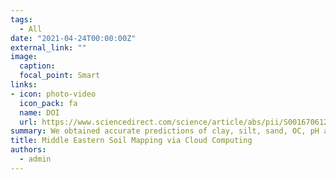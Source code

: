 ```yaml
---
tags:
  - All
date: "2021-04-24T00:00:00Z"
external_link: ""
image:
  caption: 
  focal_point: Smart
links:
- icon: photo-video
  icon_pack: fa
  name: DOI
  url: https://www.sciencedirect.com/science/article/abs/pii/S0016706120326458?via%3Dihub
summary: We obtained accurate predictions of clay, silt, sand, OC, pH and CCE for the middle eastern topsoils, with correct pedological correspondences, realistic spatial representations, and satisfactory levels of uncertainties. 
title: Middle Eastern Soil Mapping via Cloud Computing
authors: 
  - admin
---
```

